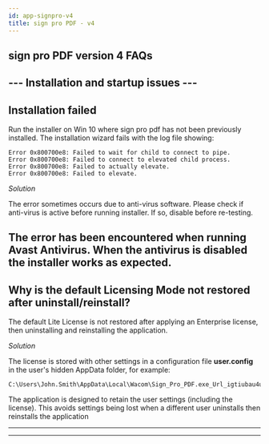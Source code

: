```yaml
---
id: app-signpro-v4
title: sign pro PDF - v4
---
```


## sign pro PDF version 4 FAQs

## **--- Installation and startup issues ---**

## Installation failed

Run the installer on Win 10 where sign pro pdf has not been previously installed.
The installation wizard fails with the log file showing:
```
Error 0x800700e8: Failed to wait for child to connect to pipe.
Error 0x800700e8: Failed to connect to elevated child process.
Error 0x800700e8: Failed to actually elevate.
Error 0x800700e8: Failed to elevate.
```

*Solution*

The error sometimes occurs due to anti-virus software. Please check if anti-virus is active before running installer. If so, disable before re-testing.

The error has been encountered when running Avast Antivirus.
When the antivirus is disabled the installer works as expected.
---
## Why is the default Licensing Mode not restored after uninstall/reinstall?

The default Lite License is not restored after applying an Enterprise license, then uninstalling and reinstalling the application.

*Solution*

The license is stored with other settings in a configuration file **user.config** in the user's hidden AppData folder, for example:
```
C:\Users\John.Smith\AppData\Local\Wacom\Sign_Pro_PDF.exe_Url_igtiubau4uwtwrhohq5zt1pkyv0afibn\4.1.3.0
```

The application is designed to retain the user settings (including the license). This avoids settings being lost when a different user uninstalls then reinstalls the application

---
---
